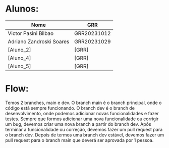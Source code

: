 
# Alunos:

<div align="center">

| Nome                          | GRR         |
|-------------------------------|-------------|
| Victor Pasini Bilbao          | GRR20231012 |
| Adriano Zandroski Soares      | GRR20231029 |
| [Aluno_2]                     | [GRR]       |
| [Aluno_4]                     | [GRR]       |
| [Aluno_5]                     | [GRR]       |

</div>

# Flow:

Temos 2 branches, main e dev. O branch main é o branch principal, onde o código está sempre funcionando. O branch dev é o branch de desenvolvimento, onde podemos adicionar novas funcionalidades e fazer testes. Sempre que formos adicionar uma nova funcionalidade ou corrigir um bug, devemos criar uma nova branch a partir do branch dev. Após terminar a funcionalidade ou correção, devemos fazer um pull request para o branch dev. Depois de termos uma branch dev estável, devemos fazer um pull request para o branch main que deverá ser aprovada por 1 pessoa.